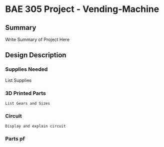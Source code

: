 # BAE 305 Project - Vending-Machine
## Summary
Write Summary of Project Here
## Design Description
  ### Supplies Needed
   List Supplies
  ### 3D Printed Parts
    List Gears and Sizes
  ### Circuit
    Display and explain circuit
  ### Parts pf 
